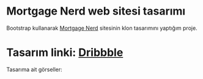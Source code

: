# Mortgage Nerd web sitesi tasarımı

Bootstrap kullanarak [Mortgage Nerd](https://www.mortgagenerd.ca/) sitesinin klon tasarımını yaptığım  proje.

# Tasarım linki: [Dribbble](https://dribbble.com/shots/6226645-Landing-Page-UI-Design-with-Web-Development-for-Mortgage-Nerd)

Tasarıma ait görseller:

